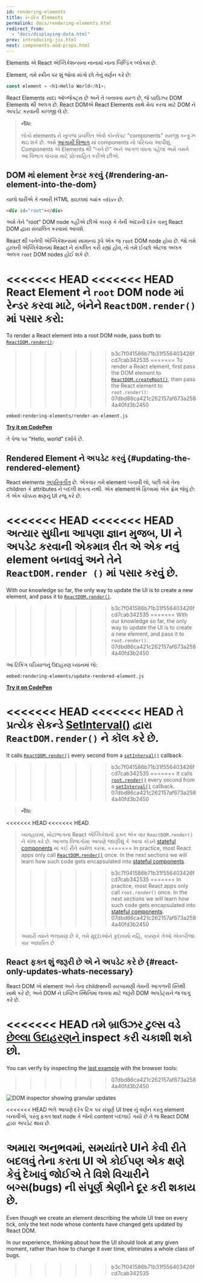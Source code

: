 ```yaml
---
id: rendering-elements
title: રેન્ડરિંગ Elements
permalink: docs/rendering-elements.html
redirect_from:
  - "docs/displaying-data.html"
prev: introducing-jsx.html
next: components-and-props.html
---
```


Elements એ React એપ્લિકેશન્સના નાનામાં નાના બિલ્ડિંગ બ્લોક્સ છે.

Element, તમે સ્ક્રીન પર શું જોવા માંગો છો તેનું વર્ણન કરે છે:

```js
const element = <h1>Hello World</h1>;
```

React Elements સાદા ઑબ્જેક્ટ્સ છે અને તે બનાવવા સરળ છે, જે બ્રાઉઝર DOM Elements થી અલગ છે. React DOMએ React Elements સાથે મેચ કરવા માટે DOM ને અપડેટ કરવાની કાળજી લે છે.

> **નૉૅધ:**
>
> લોકો elements ને ખુબજ પ્રચલિત એવો કોન્સેપટ "components" સમજી કન્ફુઝ થઇ શકે છે. અમે [આગામી વિભાગ](/docs/components-and-props.html) માં components નો પરિચય આપીશું. Components એ Elements થી "બને છે" અને આગળ વધતા પહેલાં અમે તમને આ વિભાગ વાંચવા માટે પ્રોત્સાહિત કરીએ છીએ.

## DOM માં element રેન્ડર કરવું {#rendering-an-element-into-the-dom}

ચાલો ધારીએ કે તમારી HTML ફાઇલમાં ક્યાંક `<div>` છે.

```html
<div id="root"></div>
```

અમે તેને "root" DOM node કહીએ છીએ કારણ કે તેની અંદરની દરેક વસ્તુ React DOM દ્વારા સંચાલિત કરવામાં આવશે.

React થી બનેલી એપ્લિકેશન્સમાં સામાન્ય રૂપે એક જ `root` DOM node હોય છે. જો તમે હાલની એપ્લિકેશનમાં React ને સંકલિત કરી રહ્યાં હોવ, તો તમે ઈચ્છો એટલા અલગ અલગ `root` DOM nodes હોઈ શકે છે.

<<<<<<< HEAD
<<<<<<< HEAD
React Element ને `root` DOM node માં રેન્ડર કરવા માટે, બંનેને `ReactDOM.render()` માં પસાર કરો:
=======
To render a React element into a root DOM node, pass both to [`ReactDOM.render()`](/docs/react-dom.html#render):
>>>>>>> b3c7f041586b71b31f556403426fcd7cab342535
=======
To render a React element, first pass the DOM element to [`ReactDOM.createRoot()`](/docs/react-dom-client.html#createroot), then pass the React element to `root.render()`:
>>>>>>> 07dbd86ca421c262157af673a2584a40fd3b2450

`embed:rendering-elements/render-an-element.js`

**[Try it on CodePen](https://codepen.io/gaearon/pen/ZpvBNJ?editors=1010)**

તે પેજ પર "Hello, world" દર્શાવે છે.

## Rendered Element ને અપડેટ કરવું {#updating-the-rendered-element}

React elements [અપરિવર્તીત](https://en.wikipedia.org/wiki/Immutable_object) છે. એકવાર તમે element બનાવી લો, પછી તમે તેના children કે attributes ને બદલી શકતા નથી. એક elementએ ફિલ્મમાં એક ફ્રેમ જેવું છે: તે એક ચોક્કસ ક્ષણનું UI રજૂ કરે છે.

<<<<<<< HEAD
<<<<<<< HEAD
અત્યાર સુધીના આપણા જ્ઞાન મુજબ, UI ને અપડેટ કરવાની એકમાત્ર રીત એ એક નવું element બનાવવું અને તેને `ReactDOM.render ()` માં પસાર કરવું છે.
=======
With our knowledge so far, the only way to update the UI is to create a new element, and pass it to [`ReactDOM.render()`](/docs/react-dom.html#render).
>>>>>>> b3c7f041586b71b31f556403426fcd7cab342535
=======
With our knowledge so far, the only way to update the UI is to create a new element, and pass it to `root.render()`.
>>>>>>> 07dbd86ca421c262157af673a2584a40fd3b2450

આ ટિકિંગ ઘડિયાળનું ઉદાહરણ ધ્યાનમાં લો:

`embed:rendering-elements/update-rendered-element.js`

**[Try it on CodePen](https://codepen.io/gaearon/pen/gwoJZk?editors=1010)**

<<<<<<< HEAD
<<<<<<< HEAD
તે પ્રત્યેક સેકન્ડે [SetInterval()](https://developer.mozilla.org/en-US/docs/Web/API/WindowTimers/setInterval) દ્વારા `ReactDOM.render()` ને કૉલ કરે છે.
=======
It calls [`ReactDOM.render()`](/docs/react-dom.html#render) every second from a [`setInterval()`](https://developer.mozilla.org/en-US/docs/Web/API/WindowTimers/setInterval) callback.
>>>>>>> b3c7f041586b71b31f556403426fcd7cab342535
=======
It calls [`root.render()`](/docs/react-dom.html#render) every second from a [`setInterval()`](https://developer.mozilla.org/en-US/docs/Web/API/WindowTimers/setInterval) callback.
>>>>>>> 07dbd86ca421c262157af673a2584a40fd3b2450

> **નૉૅધ:**
>
<<<<<<< HEAD
<<<<<<< HEAD
> વ્યવહારમાં, મોટાભાગના React એપ્લિકેશનો ફક્ત એક વાર `ReactDOM.render()` ને કૉલ કરે છે. આગલા વિભાગોમાં આપણે જાણીશું કે આવા કોડને [stateful components](/docs/state-and-lifecycle.html) માં કઈ રીતે સામેલ કરવા.
=======
>In practice, most React apps only call [`ReactDOM.render()`](/docs/react-dom.html#render) once. In the next sections we will learn how such code gets encapsulated into [stateful components](/docs/state-and-lifecycle.html).
>>>>>>> b3c7f041586b71b31f556403426fcd7cab342535
=======
>In practice, most React apps only call `root.render()` once. In the next sections we will learn how such code gets encapsulated into [stateful components](/docs/state-and-lifecycle.html).
>>>>>>> 07dbd86ca421c262157af673a2584a40fd3b2450
>
> અમારી તમને ભલામણ છે કે, તમે મુદ્દાઓને કુદાવસો નહિ, કારણકે તેઓ એકબીજા પાર આધારિત છે

## React ફક્ત શું જરૂરી છે એ ને અપડેટ કરે છે {#react-only-updates-whats-necessary}

React DOM એ element અને તેના childrenની સરખામણી તેમની આગળની સ્તિથી સાથે કરે છે, અને DOM ને ઇચ્છિત સ્થિતિમાં લાવવા માટે જરૂરી DOM અપડેટ્સને જ લાગુ કરે છે.

<<<<<<< HEAD
તમે બ્રાઉઝર ટુલ્સ વડે [છેલ્લા ઉદાહરણને ](codepen://rendering-elements/update-rendered-element) inspect કરી ચકાશી શકો છો.
=======
You can verify by inspecting the [last example](https://codepen.io/gaearon/pen/gwoJZk?editors=1010) with the browser tools:
>>>>>>> 07dbd86ca421c262157af673a2584a40fd3b2450

![DOM inspector showing granular updates](../images/docs/granular-dom-updates.gif)

<<<<<<< HEAD
ભલે આપણે દરેક ટિક પર સંપૂર્ણ UI tree નું વર્ણન કરતુ element બનાવીએ, પરંતુ ફક્ત text node કે જેનો content બદલાઈ ગયો છે તે જ React DOM દ્વારા અપડેટ થાય છે.

અમારા અનુભવમાં, સમયાંતરે UIને કેવી રીતે બદલવું તેના કરતા UI એ કોઈપણ એક ક્ષણે કેવું દેખાવું જોઈએ તે વિશે વિચારીને બગ્સ(bugs) ની સંપૂર્ણ શ્રેણીને દૂર કરી શકાય છે.
=======
Even though we create an element describing the whole UI tree on every tick, only the text node whose contents have changed gets updated by React DOM.

In our experience, thinking about how the UI should look at any given moment, rather than how to change it over time, eliminates a whole class of bugs.
>>>>>>> b3c7f041586b71b31f556403426fcd7cab342535
